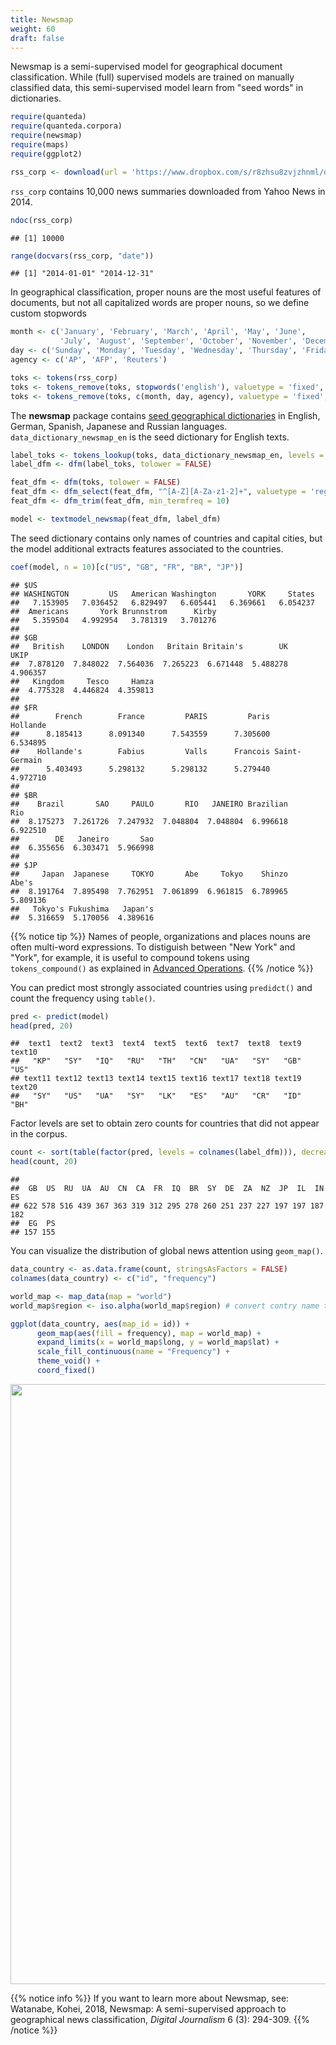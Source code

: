 ```yaml
---
title: Newsmap
weight: 60
draft: false
---
```


Newsmap is a semi-supervised model for geographical document classification. While (full) supervised models are trained on manually classified data, this semi-supervised model learn from "seed words" in dictionaries. 


```r
require(quanteda)
require(quanteda.corpora)
require(newsmap)
require(maps)
require(ggplot2)
```


```r
rss_corp <- download(url = 'https://www.dropbox.com/s/r8zhsu8zvjzhnml/data_corpus_yahoonews.rds?dl=1')
```



`rss_corp` contains 10,000 news summaries downloaded from Yahoo News in 2014.


```r
ndoc(rss_corp)
```

```
## [1] 10000
```

```r
range(docvars(rss_corp, "date"))
```

```
## [1] "2014-01-01" "2014-12-31"
```

In geographical classification, proper nouns are the most useful features of documents, but not all capitalized words are proper nouns, so we define custom stopwords


```r
month <- c('January', 'February', 'March', 'April', 'May', 'June',
           'July', 'August', 'September', 'October', 'November', 'December')
day <- c('Sunday', 'Monday', 'Tuesday', 'Wednesday', 'Thursday', 'Friday', 'Saturday')
agency <- c('AP', 'AFP', 'Reuters')
```


```r
toks <- tokens(rss_corp)
toks <- tokens_remove(toks, stopwords('english'), valuetype = 'fixed', padding = TRUE)
toks <- tokens_remove(toks, c(month, day, agency), valuetype = 'fixed', padding = TRUE)
```

The **newsmap** package contains [seed geographical dictionaries](https://github.com/koheiw/newsmap/tree/master/dict) in English, German, Spanish, Japanese and Russian languages. `data_dictionary_newsmap_en` is the seed dictionary for English texts.


```r
label_toks <- tokens_lookup(toks, data_dictionary_newsmap_en, levels = 3) # level 3 is countries
label_dfm <- dfm(label_toks, tolower = FALSE)

feat_dfm <- dfm(toks, tolower = FALSE)
feat_dfm <- dfm_select(feat_dfm, "^[A-Z][A-Za-z1-2]+", valuetype = 'regex', case_insensitive = FALSE)
feat_dfm <- dfm_trim(feat_dfm, min_termfreq = 10)

model <- textmodel_newsmap(feat_dfm, label_dfm)
```

The seed dictionary contains only names of countries and capital cities, but the model additional extracts features associated to the countries.


```r
coef(model, n = 10)[c("US", "GB", "FR", "BR", "JP")]
```

```
## $US
## WASHINGTON         US   American Washington       YORK     States 
##   7.153905   7.036452   6.829497   6.605441   6.369661   6.054237 
##  Americans       York Brunnstrom      Kirby 
##   5.359504   4.992954   3.781319   3.701276 
## 
## $GB
##   British    LONDON    London   Britain Britain's        UK      UKIP 
##  7.878120  7.848022  7.564036  7.265223  6.671448  5.488278  4.906357 
##   Kingdom     Tesco     Hamza 
##  4.775328  4.446824  4.359813 
## 
## $FR
##        French        France         PARIS         Paris      Hollande 
##      8.185413      8.091340      7.543559      7.305600      6.534895 
##    Hollande's        Fabius         Valls      Francois Saint-Germain 
##      5.403493      5.298132      5.298132      5.279440      4.972710 
## 
## $BR
##    Brazil       SAO     PAULO       RIO   JANEIRO Brazilian       Rio 
##  8.175273  7.261726  7.247932  7.048804  7.048804  6.996618  6.922510 
##        DE   Janeiro       Sao 
##  6.355656  6.303471  5.966998 
## 
## $JP
##     Japan  Japanese     TOKYO       Abe     Tokyo    Shinzo     Abe's 
##  8.191764  7.895498  7.762951  7.061899  6.961815  6.789965  5.809136 
##   Tokyo's Fukushima   Japan's 
##  5.316659  5.170056  4.389616
```

{{% notice tip %}}
Names of people, organizations and places nouns are often multi-word expressions. To distiguish between "New York" and "York", for example, it is useful to compound tokens using `tokens_compound()` as explained in [Advanced Operations](../advanced-operations/compound-mutiword-expressions/).
{{% /notice %}}

You can predict most strongly associated countries using `predidct()` and count the frequency using `table()`. 


```r
pred <- predict(model)
head(pred, 20)
```

```
##  text1  text2  text3  text4  text5  text6  text7  text8  text9 text10 
##   "KP"   "SY"   "IQ"   "RU"   "TH"   "CN"   "UA"   "SY"   "GB"   "US" 
## text11 text12 text13 text14 text15 text16 text17 text18 text19 text20 
##   "SY"   "US"   "UA"   "SY"   "LK"   "ES"   "AU"   "CR"   "ID"   "BH"
```

Factor levels are set to obtain zero counts for countries that did not appear in the corpus.


```r
count <- sort(table(factor(pred, levels = colnames(label_dfm))), decreasing = TRUE)
head(count, 20)
```

```
## 
##  GB  US  RU  UA  AU  CN  CA  FR  IQ  BR  SY  DE  ZA  NZ  JP  IL  IN  ES 
## 622 578 516 439 367 363 319 312 295 278 260 251 237 227 197 197 187 182 
##  EG  PS 
## 157 155
```

You can visualize the distribution of global news attention using `geom_map()`.


```r
data_country <- as.data.frame(count, stringsAsFactors = FALSE)
colnames(data_country) <- c("id", "frequency")

world_map <- map_data(map = "world")
world_map$region <- iso.alpha(world_map$region) # convert contry name to ISO code

ggplot(data_country, aes(map_id = id)) +
      geom_map(aes(fill = frequency), map = world_map) +
      expand_limits(x = world_map$long, y = world_map$lat) +
      scale_fill_continuous(name = "Frequency") +
      theme_void() +
      coord_fixed()
```

<img src="/machine-learning/newsmap.en_files/figure-html/unnamed-chunk-11-1.png" width="960" />

{{% notice info %}}
If you want to learn more about Newsmap, see:  
Watanabe, Kohei, 2018, Newsmap: A semi-supervised approach to geographical news classification, _Digital Journalism_ 6 (3): 294-309.
{{% /notice %}}
